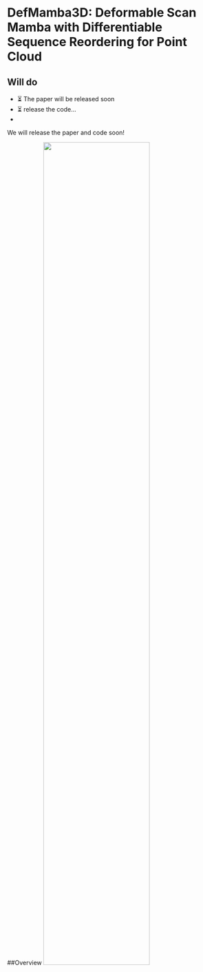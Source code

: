 # DefMamba3D: Deformable Scan Mamba with Differentiable Sequence Reordering for Point Cloud

## Will do
- ⏳ The paper will be released soon
- ⏳ release the code...
- 
We will release the paper and code soon!

##Overview
<img src="https://github.com/user-attachments/assets/bfe64052-142f-4b45-bf65-08012eab0485" width="70%" />



